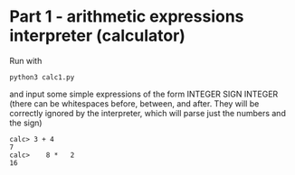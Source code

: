 # Part 1 - arithmetic expressions interpreter (calculator)
Run with
```
python3 calc1.py
```
and input some simple expressions of the form INTEGER SIGN INTEGER (there can be whitespaces before, between, and after. They will be correctly ignored by the interpreter, which will parse just the numbers and the sign)
```
calc> 3 + 4
7
calc>    8 *   2
16
```

